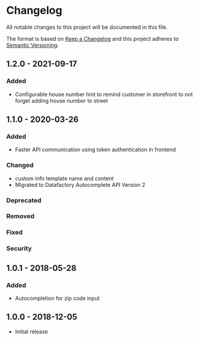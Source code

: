 # Changelog
All notable changes to this project will be documented in this file.

The format is based on [Keep a Changelog](https://keepachangelog.com/en/1.0.0/)
and this project adheres to [Semantic Versioning](https://semver.org/spec/v2.0.0.html).

## 1.2.0 - 2021-09-17

### Added

- Configurable house number hint to remind customer in storefront to not forget adding house number to street

## 1.1.0 - 2020-03-26

### Added

- Faster API communication using token authentication in frontend

### Changed

- custom info template name and content 
- Migrated to Datafactory Autocomplete API Version 2

### Deprecated

### Removed

### Fixed

### Security


## 1.0.1 - 2018-05-28

### Added

- Autocompletion for zip code input

## 1.0.0 - 2018-12-05

- Initial release
